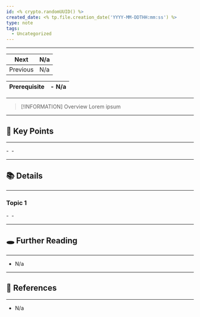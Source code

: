 ```yaml
---
id: <% crypto.randomUUID() %>
created_date: <% tp.file.creation_date('YYYY-MM-DDTHH:mm:ss') %>
type: note
tags:
  - Uncategorized
---
```

---

| Next     | N/a |
| -------- | --- |
| Previous | N/a |

| Prerequisite | - N/a |
| ------------ | ----- |

---
> [!INFORMATION] Overview
> Lorem ipsum

---
## 📌 Key Points
---

- 
- 

---
## 📚 Details
---
### Topic 1
- 
- 

---
## 🕳️ Further Reading
---
- N/a


---
## 🔗 References
---
- N/a